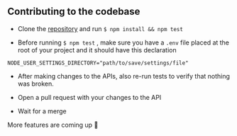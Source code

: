 ## Contributing to the codebase

- Clone the [repository](https://github.com/noahweasley/Node-User-Settings.git) and run `$ npm install && npm test`

- Before running `$ npm test` , make sure you have a `.env` file placed at the root of your project and it should have this declaration

```dosini
NODE_USER_SETTINGS_DIRECTORY="path/to/save/settings/file"
```

- After making changes to the APIs, also re-run tests to verify that nothing was broken.

- Open a pull request with your changes to the API

- Wait for a merge

More features are coming up :rocket:
